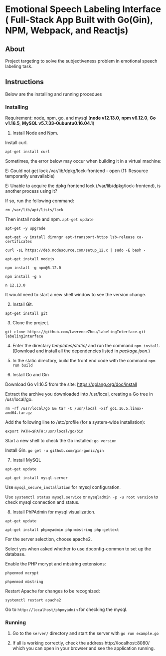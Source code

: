 
# Emotional Speech Labeling Interface ( Full-Stack App Built with Go(Gin), NPM, Webpack, and Reactjs)

## About
Project targeting to solve the subjectiveness problem in emotional speech labeling task.


## Instructions
Below are the installing and running procedues

### Installing
Requirement: node, npm, go, and mysql (**node v12.13.0**, **npm v6.12.0**, **Go v1.16.5**, **MySQL v5.7.33-0ubuntu0.16.04.1**)
  
1. Install Node and Npm.

Install curl.
  
`apt-get install curl`
      
Sometimes, the error below may occur when building it in a virtual machine:
      
E: Could not get lock /var/lib/dpkg/lock-frontend - open (11: Resource temporarily unavailable)
      
E: Unable to acquire the dpkg frontend lock (/var/lib/dpkg/lock-frontend), is another process using it?
  
If so, run the following command: 

`rm /var/lib/apt/lists/lock`

Then install node and npm.
`apt-get update`

`apt-get -y upgrade`

`apt-get -y install dirmngr apt-transport-https lsb-release ca-certificates`
 
`curl -sL https://deb.nodesource.com/setup_12.x | sudo -E bash -`

`apt-get install nodejs`

`npm install -g npm@6.12.0`

`npm install -g n`

`n 12.13.0`

It would need to start a new shell window to see the version change.

2. Install Git.

`apt-get install git`

3. Clone the project.

`git clone https://github.com/LawrenceZhou/labelingInterface.git labelingInterface`

4. Enter the directary *templates/static/* and run the command `npm install`. (Download and install all the dependencies listed in *package.json*.)

5. In the static directory, build the front end code with the command `npm run build`

6. Install Go and Gin

Download Go v1.16.5 from the site: https://golang.org/doc/install

Extract the archive you downloaded into /usr/local, creating a Go tree in /usr/local/go.

`rm -rf /usr/local/go && tar -C /usr/local -xzf go1.16.5.linux-amd64.tar.gz`

Add the following line to /etc/profile (for a system-wide installation): 

`export PATH=$PATH:/usr/local/go/bin`

Start a new shell to check the Go installed:
`go version`

Install Gin.
`go get -u github.com/gin-gonic/gin`

7. Install MySQL

`apt-get update`

`apt-get install mysql-server`

Use `mysql_secure_installation` for mysql configuration.

Use `systemctl status mysql.service` or `mysqladmin -p -u root version` to check mysql connection and status.

8. Install PhPAdmin for mysql visualization.

`apt-get update`

`apt-get install phpmyadmin php-mbstring php-gettext`

For the server selection, choose apache2.

Select yes when asked whether to use dbconfig-common to set up the database.

Enable the PHP mcrypt and mbstring extensions:

`phpenmod mcrypt`

`phpenmod mbstring`

Restart Apache for changes to be recognized:

`systemctl restart apache2`

Go to `http://localhost/phpmyadmin` for checking the mysql.


### Running

1. Go to the `server/` directory and start the server with `go run example.go`

2. If all is working correctly, check the address http://localhost:8080/ which you can open in your  browser and see the application running.
